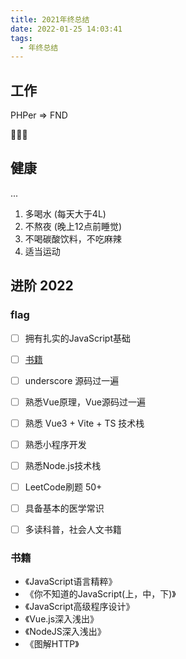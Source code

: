 ```yaml
---
title: 2021年终总结
date: 2022-01-25 14:03:41
tags:
  - 年终总结
---
```


## 工作

PHPer => FND

:rocket::rocket::rocket:
## 健康

...

1. 多喝水 (每天大于4L)
2. 不熬夜 (晚上12点前睡觉)
3. 不喝碳酸饮料，不吃麻辣
4. 适当运动

## 进阶 2022

### flag

- [ ] 拥有扎实的JavaScript基础
- [ ] [书籍](#书籍)
- [ ] underscore 源码过一遍
- [ ] 熟悉Vue原理，Vue源码过一遍
- [ ] 熟悉 Vue3 + Vite + TS 技术栈
- [ ] 熟悉小程序开发
- [ ] 熟悉Node.js技术栈
- [ ] LeetCode刷题 50+
- [ ] 具备基本的医学常识
- [ ] 多读科普，社会人文书籍


### 书籍

+ 《JavaScript语言精粹》
+ 《你不知道的JavaScript(上，中，下)》
+ 《JavaScript高级程序设计》
+ 《Vue.js深入浅出》
+ 《NodeJS深入浅出》
+ 《图解HTTP》